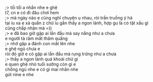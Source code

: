 ;> tối tối a nhắn nhe e ghệ<br>
t7, cn e có đi đâu chơi hem<br>
;> mà ngày nào e cũng nghĩ chuyện ụ nhau, ròi trần truồng ý hả<br>
tại iu xa e xà quần z chứ iu gần thấy a ngon lành, hợp gu là có tật xấu gì cũng chấp nhận mà =))<br>
;> e đã bao giờ gặp ai lần đầu mà say nắng như a chưa<br>
e người tà răm mắt thâm quầng<br>
;> nhớ gặp a đánh con mắt lên nhe<br>
e ghệ ngủ chưa e<br>
ròi đó giờ e có gặp ai lần đầu mà rụng trứng như a chưa<br>
;> thấy a ngon lành quá khoái chứ gì<br>
e quen ghệ nhỏ tuổi sướng còn gì e<br>
chồng ngủ nhe e có gì mai nhắn nhe<br>
gút nine e nhe
